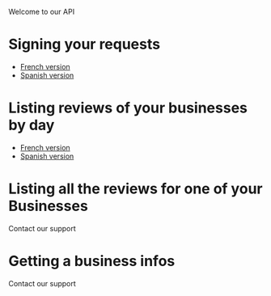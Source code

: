 Welcome to our API

# Signing your requests
* [French version](https://custeed.notion.site/garages-reviews-fr-27fa7485d89141ac9e64c33d73e0aebe)
* [Spanish version](https://custeed.notion.site/Signature-fr-cedb050e5e4f41d1b248c20456cc597e)

# Listing reviews of your businesses by day 
* [French version](https://custeed.notion.site/garages-reviews-fr-27fa7485d89141ac9e64c33d73e0aebe)
* [Spanish version](https://custeed.notion.site/garages-reviews-es-a3c25135a9fd4720bd7517336fa847b1)

# Listing all the reviews for one of your Businesses
Contact our support

# Getting a business infos
Contact our support

